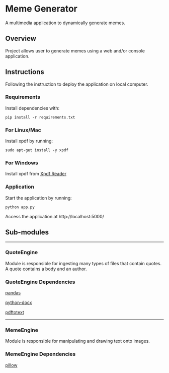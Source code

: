 # Meme Generator

A multimedia application to dynamically generate memes.

## Overview

Project allows user to generate memes using a web and/or console application. 

## Instructions

Following the instruction to deploy the application on local computer.

### Requirements

Install dependencies with:

```
pip install -r requirements.txt
```

### For Linux/Mac

Install xpdf by running:

```
sudo apt-get install -y xpdf
```

### For Windows

Install xpdf from [Xpdf Reader](https://www.xpdfreader.com/pdftotext-man.html)

### Application

Start the application by running:

```
python app.py
```

Access the application at http://localhost:5000/

## Sub-modules

----

### QuoteEngine

Module is responsible for ingesting many types of files that contain quotes. A quote contains a body and an author.

### QuoteEngine Dependencies

[pandas](https://pypi.org/project/pandas/)

[python-docx](https://pypi.org/project/python-docx/)

[pdftotext](https://www.xpdfreader.com/pdftotext-man.html)

----

### MemeEngine

Module is responsible for manipulating and drawing text onto images.

### MemeEngine Dependencies

[pillow](https://pypi.org/project/Pillow/)